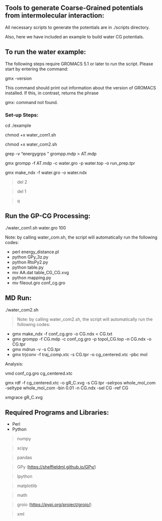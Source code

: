 ## Tools to generate Coarse-Grained potentials from intermolecular interaction:

All necessary scripts to generate the potentials are in ./scripts directory. 

Also, here we have included an example to build water CG potentials. 


## To run the water example:

The following steps require GROMACS 5.1 or later to run the script. Please start by entering the command:

gmx -version

This command should print out information about the version of GROMACS installed. If this, in contrast, returns the phrase 

gmx: command not found.


### Set-up Steps:

cd ./example

chmod +x water_com1.sh

chmod +x water_com2.sh

grep -v “energygrps “  grompp.mdp > AT.mdp

gmx grompp -f AT.mdp -c water.gro -p water.top -o run_prep.tpr

gmx make_ndx -f water.gro -o water.ndx

> del 2

> del 1

> q


## Run the GP-CG Processing:

./water_com1.sh water.gro 100

Note: by calling water_com.sh, the script will automatically run the following codes: 
* perl energy_distance.pl
* python GPy_3z.py
* python RtoPy2.py
* python table.py
* mv AA.dat table_CG_CG.xvg
* python mapping.py
* mv fileout.gro conf_cg.gro

## MD Run:

./water_com2.sh

> Note: by calling water_com2.sh, the script will automatically run the following codes: 
* gmx make_ndx -f conf_cg.gro -o CG.ndx < CG.txt
* gmx grompp -f CG.mdp -c conf_cg.gro -p topol_CG.top -n CG.ndx -o CG.tpr
* gmx mdrun -v -s CG.tpr
* gmx trjconv -f traj_comp.xtc  -s CG.tpr  -o cg_centered.xtc -pbc mol

Analysis:

vmd conf_cg.gro cg_centered.xtc


gmx rdf -f cg_centered.xtc -o gR_C.xvg -s CG.tpr -selrpos whole_mol_com -seltype whole_mol_com -bin 0.01 -n CG.ndx -sel CG -ref CG

xmgrace gR_C.xvg

## Required Programs and Libraries:
* Perl
* Python
> numpy

> scipy

> pandas

> GPy (https://sheffieldml.github.io/GPy/)

> Ipython

> matplotlib

> math

> groio (https://pypi.org/project/groio/)

> xml
